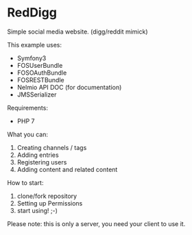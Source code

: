 RedDigg
======

Simple social media website. (digg/reddit mimick)

This example uses:
- Symfony3
- FOSUserBundle
- FOSOAuthBundle
- FOSRESTBundle
- Nelmio API DOC (for documentation)
- JMSSerializer

Requirements:
- PHP 7

What you can:

1. Creating channels / tags
2. Adding entries
3. Registering users
4. Adding content and related content

How to start:

1. clone/fork repository
2. Setting up Permissions
3. start using! ;-)


Please note: this is only a server, you need your client to use it.
